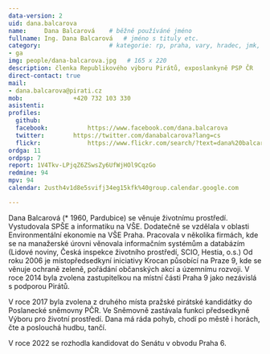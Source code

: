 ```yaml
---
data-version: 2
uid: dana.balcarova
name:     Dana Balcarová  	# běžně používáné jméno
fullname: Ing. Dana Balcarová  	# jméno s tituly etc.
category:                 	# kategorie: rp, praha, vary, hradec, jmk, senat
- ga
img: people/dana-balcarova.jpg   # 165 x 220
description: členka Republikového výboru Pirátů, exposlankyně PSP ČR             	# kratký popis, max 160 znaků
direct-contact: true
mail:
- dana.balcarova@pirati.cz
mob:			  +420 732 103 330
asistenti:
profiles:
  github:                 
  facebook: 		  https://www.facebook.com/dana.balcarova
  twitter: 		  https://twitter.com/danabalcarova?lang=cs
  flickr:     		  https://www.flickr.com/search/?text=dana%20balcarov%C3%A1
ordga: 11
ordpsp: 7
report: 1V4Tkv-LPjqZ6ZSwsZy6UfWjHOl9CqzGo
redmine: 94
mpv: 94
calendar: 2usth4v1d8e5svifj34eg15kfk%40group.calendar.google.com

---
```


Dana Balcarová (* 1960, Pardubice) se věnuje životnímu prostředí. Vystudovala SPŠE a informatiku na VŠE. Dodatečně se vzdělala v oblasti Environmentální ekonomie na VŠE Praha.‭ Pracovala v několika firmách,‭ ‬kde se na manažerské úrovni věnovala informačním systémům a databázím‭ (‬Lidové noviny,‭ ‬Česká inspekce životního prostředí,‭ ‬SCIO,‭ ‬Hestia,‭ ‬o.s.‭‭)‬‭ Od roku‭ ‬2006‭ ‬je místopředsedkyní iniciativy Krocan působící na Praze‭ ‬9, kde se věnuje ochraně zeleně, ‬pořádání občanských akcí a územnímu rozvoji.‭ V roce 2014 byla zvolena zastupitelkou na místní části Praha 9 jako nezávislá s podporou Pirátů. 

V roce 2017 byla zvolena z druhého místa pražské pirátské kandidátky do Poslanecké sněmovny PČR. Ve Sněmovně zastávala funkci předsedkyně Výboru pro životní prostředí. Dana má ráda pohyb,‭ ‬chodí po městě i horách,‭ ‬čte a poslouchá hudbu,‭ ‬tančí.‭ ‬

V roce 2022 se rozhodla kandidovat do Senátu v obvodu Praha 6.
